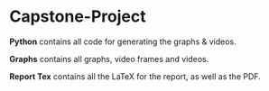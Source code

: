 # Capstone-Project

**Python** contains all code for generating the graphs & videos.

**Graphs** contains all graphs, video frames and videos.

**Report Tex** contains all the LaTeX for the report, as well as the PDF.
